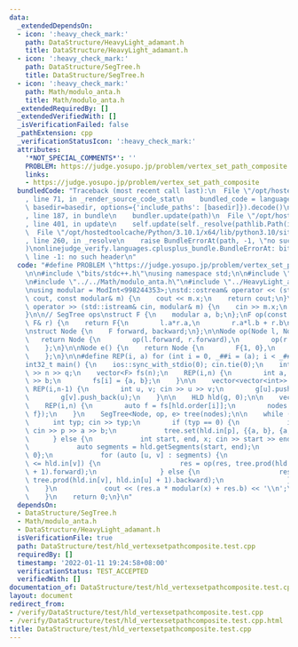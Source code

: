 ```yaml
---
data:
  _extendedDependsOn:
  - icon: ':heavy_check_mark:'
    path: DataStructure/HeavyLight_adamant.h
    title: DataStructure/HeavyLight_adamant.h
  - icon: ':heavy_check_mark:'
    path: DataStructure/SegTree.h
    title: DataStructure/SegTree.h
  - icon: ':heavy_check_mark:'
    path: Math/modulo_anta.h
    title: Math/modulo_anta.h
  _extendedRequiredBy: []
  _extendedVerifiedWith: []
  _isVerificationFailed: false
  _pathExtension: cpp
  _verificationStatusIcon: ':heavy_check_mark:'
  attributes:
    '*NOT_SPECIAL_COMMENTS*': ''
    PROBLEM: https://judge.yosupo.jp/problem/vertex_set_path_composite
    links:
    - https://judge.yosupo.jp/problem/vertex_set_path_composite
  bundledCode: "Traceback (most recent call last):\n  File \"/opt/hostedtoolcache/Python/3.10.1/x64/lib/python3.10/site-packages/onlinejudge_verify/documentation/build.py\"\
    , line 71, in _render_source_code_stat\n    bundled_code = language.bundle(stat.path,\
    \ basedir=basedir, options={'include_paths': [basedir]}).decode()\n  File \"/opt/hostedtoolcache/Python/3.10.1/x64/lib/python3.10/site-packages/onlinejudge_verify/languages/cplusplus.py\"\
    , line 187, in bundle\n    bundler.update(path)\n  File \"/opt/hostedtoolcache/Python/3.10.1/x64/lib/python3.10/site-packages/onlinejudge_verify/languages/cplusplus_bundle.py\"\
    , line 401, in update\n    self.update(self._resolve(pathlib.Path(included), included_from=path))\n\
    \  File \"/opt/hostedtoolcache/Python/3.10.1/x64/lib/python3.10/site-packages/onlinejudge_verify/languages/cplusplus_bundle.py\"\
    , line 260, in _resolve\n    raise BundleErrorAt(path, -1, \"no such header\"\
    )\nonlinejudge_verify.languages.cplusplus_bundle.BundleErrorAt: bits/stdc++.h:\
    \ line -1: no such header\n"
  code: "#define PROBLEM \"https://judge.yosupo.jp/problem/vertex_set_path_composite\"\
    \n\n#include \"bits/stdc++.h\"\nusing namespace std;\n\n#include \"../SegTree.h\"\
    \n#include \"../../Math/modulo_anta.h\"\n#include \"../HeavyLight_adamant.h\"\n\
    \nusing modular = ModInt<998244353>;\nstd::ostream& operator << (std::ostream&\
    \ cout, const modular& m) {\n    cout << m.x;\n    return cout;\n}\nstd::istream&\
    \ operator >> (std::istream& cin, modular& m) {\n    cin >> m.x;\n    return cin;\n\
    }\n\n// SegTree ops\nstruct F {\n    modular a, b;\n};\nF op(const F& l, const\
    \ F& r) {\n    return F{\n        l.a*r.a,\n        r.a*l.b + r.b\n    };\n}\n\
    \nstruct Node {\n    F forward, backward;\n};\n\nNode op(Node l, Node r) {\n \
    \   return Node {\n        op(l.forward, r.forward),\n        op(r.backward, l.backward)\n\
    \    };\n}\n\nNode e() {\n    return Node {\n        F{1, 0},\n        F{1, 0}\n\
    \    };\n}\n\n#define REP(i, a) for (int i = 0, _##i = (a); i < _##i; ++i)\n\n\
    int32_t main() {\n    ios::sync_with_stdio(0); cin.tie(0);\n    int n, q; cin\
    \ >> n >> q;\n    vector<F> fs(n);\n    REP(i,n) {\n        int a, b; cin >> a\
    \ >> b;\n        fs[i] = {a, b};\n    }\n\n    vector<vector<int>> g(n);\n   \
    \ REP(i,n-1) {\n        int u, v; cin >> u >> v;\n        g[u].push_back(v);\n\
    \        g[v].push_back(u);\n    }\n\n    HLD hld(g, 0);\n\n    vector<Node> nodes;\n\
    \    REP(i,n) {\n        auto f = fs[hld.order[i]];\n        nodes.push_back({f,\
    \ f});\n    }\n    SegTree<Node, op, e> tree(nodes);\n\n    while (q--) {\n  \
    \      int typ; cin >> typ;\n        if (typ == 0) {\n            int p, a, b;\
    \ cin >> p >> a >> b;\n            tree.set(hld.in[p], {{a, b}, {a, b}});\n  \
    \      } else {\n            int start, end, x; cin >> start >> end >> x;\n\n\
    \            auto segments = hld.getSegments(start, end);\n            F res {1,\
    \ 0};\n            for (auto [u, v] : segments) {\n                if (hld.in[u]\
    \ <= hld.in[v]) {\n                    res = op(res, tree.prod(hld.in[u], hld.in[v]\
    \ + 1).forward);\n                } else {\n                    res = op(res,\
    \ tree.prod(hld.in[v], hld.in[u] + 1).backward);\n                }\n        \
    \    }\n            cout << (res.a * modular(x) + res.b) << '\\n';\n        }\n\
    \    }\n    return 0;\n}\n"
  dependsOn:
  - DataStructure/SegTree.h
  - Math/modulo_anta.h
  - DataStructure/HeavyLight_adamant.h
  isVerificationFile: true
  path: DataStructure/test/hld_vertexsetpathcomposite.test.cpp
  requiredBy: []
  timestamp: '2022-01-11 19:24:58+08:00'
  verificationStatus: TEST_ACCEPTED
  verifiedWith: []
documentation_of: DataStructure/test/hld_vertexsetpathcomposite.test.cpp
layout: document
redirect_from:
- /verify/DataStructure/test/hld_vertexsetpathcomposite.test.cpp
- /verify/DataStructure/test/hld_vertexsetpathcomposite.test.cpp.html
title: DataStructure/test/hld_vertexsetpathcomposite.test.cpp
---
```

